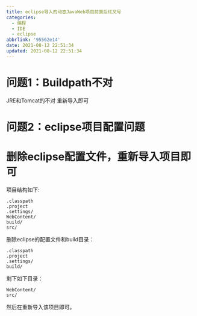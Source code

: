 ```yaml
---
title: eclipse导入的动态JavaWeb项目前面后红叉号
categories:
  - 编程
  - IDE
  - eclipse
abbrlink: '95562e14'
date: 2021-08-12 22:51:34
updated: 2021-08-12 22:51:34
---
```

# 问题1：Buildpath不对
JRE和Tomcat的不对
重新导入即可

# 问题2：eclipse项目配置问题
# 删除eclipse配置文件，重新导入项目即可
项目结构如下:
```
.classpath
.project
.settings/
WebContent/
build/
src/
```
删除eclipse的配置文件和build目录：
```
.classpath
.project
.settings/
build/
```
剩下如下目录：
```
WebContent/
src/
```
然后在重新导入该项目即可。